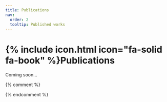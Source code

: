 ```yaml
---
title: Publications
nav:
  order: 2
  tooltip: Published works
---
```


# {% include icon.html icon="fa-solid fa-book" %}Publications

Coming soon...

{% comment %}
<!-- {% include section.html %}

## Highlighted

{% include citation.html lookup="Open collaborative writing with Manubot" style="rich" %}

{% include section.html %}

## All

{% include search-box.html %}

{% include search-info.html %}

{% include list.html data="citations" component="citation" style="rich" %} -->
{% endcomment %}
